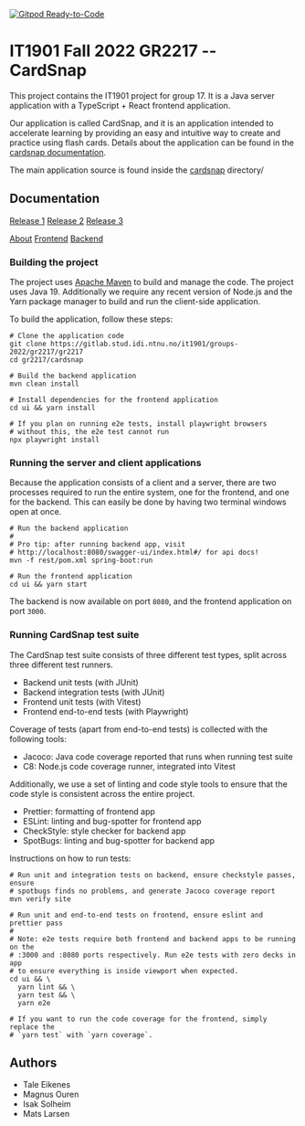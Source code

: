 [![Gitpod Ready-to-Code](https://img.shields.io/badge/Gitpod-Ready--to--Code-blue?logo=gitpod)](https://gitpod.stud.ntnu.no/#https://gitlab.stud.idi.ntnu.no/it1901/groups-2022/gr2217/gr2217)

# IT1901 Fall 2022 GR2217 -- CardSnap

This project contains the IT1901 project for group 17. It is a Java server
application with a TypeScript + React frontend application.

Our application is called CardSnap, and it is an application intended to
accelerate learning by providing an easy and intuitive way to create and
practice using flash cards. Details about the application can be found in the
[cardsnap documentation](cardsnap/README.md).

The main application source is found inside the [cardsnap](cardsnap) directory/

## Documentation

[Release 1](docs/release1/README.md)
[Release 2](docs/release2/README.md)
[Release 3](docs/release3/README.md)

[About](cardsnap/README.md)
[Frontend](cardsnap/ui/README.md)
[Backend](cardsnap/rest/README.md)

### Building the project

The project uses [Apache Maven](https://maven.apache.org/) to build and manage
the code. The project uses Java 19. Additionally we require any recent version
of Node.js and the Yarn package manager to build and run the client-side
application.

To build the application, follow these steps:

```shell
# Clone the application code
git clone https://gitlab.stud.idi.ntnu.no/it1901/groups-2022/gr2217/gr2217
cd gr2217/cardsnap

# Build the backend application
mvn clean install

# Install dependencies for the frontend application
cd ui && yarn install

# If you plan on running e2e tests, install playwright browsers
# without this, the e2e test cannot run
npx playwright install
```

### Running the server and client applications

Because the application consists of a client and a server, there are two
processes required to run the entire system, one for the frontend, and one for
the backend. This can easily be done by having two terminal windows open at 
once.

```
# Run the backend application
#
# Pro tip: after running backend app, visit
# http://localhost:8080/swagger-ui/index.html#/ for api docs!
mvn -f rest/pom.xml spring-boot:run

# Run the frontend application
cd ui && yarn start
```

The backend is now available on port `8080`, and the frontend application on
port `3000`.

### Running CardSnap test suite

The CardSnap test suite consists of three different test types, split across
three different test runners.

- Backend unit tests (with JUnit)
- Backend integration tests (with JUnit)
- Frontend unit tests (with Vitest)
- Frontend end-to-end tests (with Playwright)

Coverage of tests (apart from end-to-end tests) is collected with the following
tools:

- Jacoco: Java code coverage reported that runs when running test suite
- C8: Node.js code coverage runner, integrated into Vitest

Additionally, we use a set of linting and code style tools to ensure that the
code style is consistent across the entire project.

- Prettier: formatting of frontend app
- ESLint: linting and bug-spotter for frontend app
- CheckStyle: style checker for backend app
- SpotBugs: linting and bug-spotter for backend app

Instructions on how to run tests:

```shell
# Run unit and integration tests on backend, ensure checkstyle passes, ensure
# spotbugs finds no problems, and generate Jacoco coverage report
mvn verify site

# Run unit and end-to-end tests on frontend, ensure eslint and prettier pass
#
# Note: e2e tests require both frontend and backend apps to be running on the
# :3000 and :8080 ports respectively. Run e2e tests with zero decks in app
# to ensure everything is inside viewport when expected.
cd ui && \
  yarn lint && \
  yarn test && \
  yarn e2e

# If you want to run the code coverage for the frontend, simply replace the
# `yarn test` with `yarn coverage`.
```

## Authors

-   Tale Eikenes
-   Magnus Ouren
-   Isak Solheim
-   Mats Larsen
